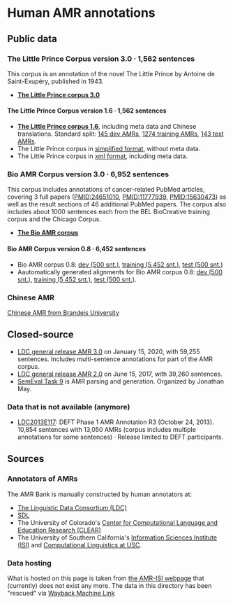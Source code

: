 # Human AMR annotations

## Public data

### The Little Prince Corpus   version 3.0 · 1,562 sentences

This corpus is an annotation of the novel The Little Prince by Antoine de Saint-Exupéry, published in 1943. 

- [**The Little Prince corpus 3.0**](https://github.com/flipz357/AMR-World/blob/main/data/reference_amrs/amr-bank-struct-v3.0.txt)

#### The Little Prince Corpus   version 1.6 · 1,562 sentences

- [**The Little Prince corpus 1.6**](https://github.com/flipz357/AMR-World/blob/main/data/reference_amrs/amr-bank-struct-v1.6.txt), including meta data and Chinese translations.   Standard split: [145 dev AMRs](https://github.com/flipz357/AMR-World/blob/main/data/reference_amrs/amr-bank-struct-v1.6-dev.txt), [1274 training AMRs](https://github.com/flipz357/AMR-World/blob/main/data/reference_amrs/amr-bank-struct-v1.6-training.txt), [143 test AMRs](https://github.com/flipz357/AMR-World/blob/main/data/reference_amrs/amr-bank-struct-v1.6-test.txt). 
- The Little Prince corpus in [simplified format](https://github.com/flipz357/AMR-World/blob/main/data/reference_amrs/amr-bank-v1.6.txt), without meta data. 
- The Little Prince corpus in [xml format](https://github.com/flipz357/AMR-World/blob/main/data/reference_amrs/amr-bank-v1.6.xml), including meta data. 

### Bio AMR Corpus   version 3.0 · 6,952 sentences

This corpus includes annotations of cancer-related PubMed articles, covering 3 full papers ([PMID:24651010](http://www.ncbi.nlm.nih.gov/pubmed/24651010), [PMID:11777939](http://www.ncbi.nlm.nih.gov/pubmed/11777939), [PMID:15630473](http://www.ncbi.nlm.nih.gov/pubmed/15630473)) as well as the result sections of 46 additional PubMed papers. The corpus also includes about 1000 sentences each from the BEL BioCreative training corpus and the Chicago Corpus.

- [**The Bio AMR corpus**](https://github.com/flipz357/AMR-World/blob/main/data/reference_amrs/amr-release-bio-v3.0.txt)

#### Bio AMR Corpus   version 0.8 · 6,452 sentences

- Bio AMR corpus 0.8: [dev (500 snt.)](https://github.com/flipz357/AMR-World/blob/main/data/reference_amrs/amr-release-dev-bio.txt), [training (5,452 snt.)](https://github.com/flipz357/AMR-World/blob/main/data/reference_amrs/amr-release-training-bio.txt), [test (500 snt.)](https://github.com/flipz357/AMR-World/blob/main/data/reference_amrs/amr-release-test-bio.txt)
- Aautomatically generated alignments for Bio AMR corpus 0.8: [dev (500 snt.)](https://github.com/flipz357/AMR-World/blob/main/data/reference_amrs/alignment-release-dev-bio.txt), [training (5,452 snt.)](https://github.com/flipz357/AMR-World/blob/main/data/reference_amrs/alignment-release-training-bio.txt), [test (500 snt.)](https://github.com/flipz357/AMR-World/blob/main/data/reference_amrs/alignment-release-test-bio.txt).

### Chinese AMR

[Chinese AMR from Brandeis University](http://www.cs.brandeis.edu/~clp/camr/camr.html)



## Closed-source

- [LDC general release AMR 3.0](https://catalog.ldc.upenn.edu/LDC2020T02) on January 15, 2020, with 59,255 sentences. Includes multi-sentence annotations for part of the AMR corpus.
- [LDC general release AMR 2.0](https://catalog.ldc.upenn.edu/LDC2017T10) on June 15, 2017, with 39,260 sentences. 
- [SemEval Task 9](http://alt.qcri.org/semeval2017/task9) is AMR parsing and generation. Organized by Jonathan May. 

### Data that is not available (anymore)

- [LDC2013E117](https://catalog.ldc.upenn.edu/LDC2013E117): DEFT Phase 1 AMR Annotation R3 (October 24, 2013). 10,854 sentences with 13,050 AMRs (corpus includes multiple annotations for some sentences) · Release limited to DEFT participants.

## Sources

### Annotators of AMRs

The AMR Bank is manually constructed by human annotators at:

- [The Linguistic Data Consortium (LDC)](http://www.ldc.upenn.edu/)
- [SDL](http://www.sdl.com/)
- The University of Colorado's [Center for Computational Language and Education Research (CLEAR)](http://clear.colorado.edu/start)
- The University of Southern California's [Information Sciences Institute (ISI)](http://nlg.isi.edu/) and [Computational Linguistics at USC](http://cl.usc.edu/). 

### Data hosting

What is hosted on this page is taken from [the AMR-ISI webpage](https://amr.isi.edu/) that (currently) does not exist any more. The data in this directory has been "rescued" via [Wayback Machine Link](https://web.archive.org/web/20231207171323/https://amr.isi.edu/)
